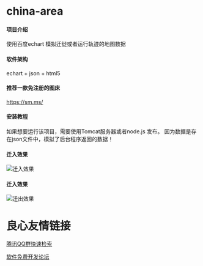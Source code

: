 # china-area

#### 项目介绍
使用百度echart 模拟迁徙或者运行轨迹的地图数据

#### 软件架构
echart + json + html5

#### 推荐一款免注册的图床
https://sm.ms/


#### 安装教程
如果想要运行该项目，需要使用Tomcat服务器或者node.js 发布。
因为数据是存在json文件中，模拟了后台程序返回的数据！
#### 迁入效果
![迁入效果](https://i.loli.net/2018/11/15/5bed2361e115c.gif)
#### 迁入效果
![迁出效果](https://i.loli.net/2018/11/15/5bed244ed7d0e.gif)


 # 良心友情链接

[腾讯QQ群快速检索](http://u.720life.cn/s/8cf73f7c)

[软件免费开发论坛](http://u.720life.cn/s/bbb01dc0)
